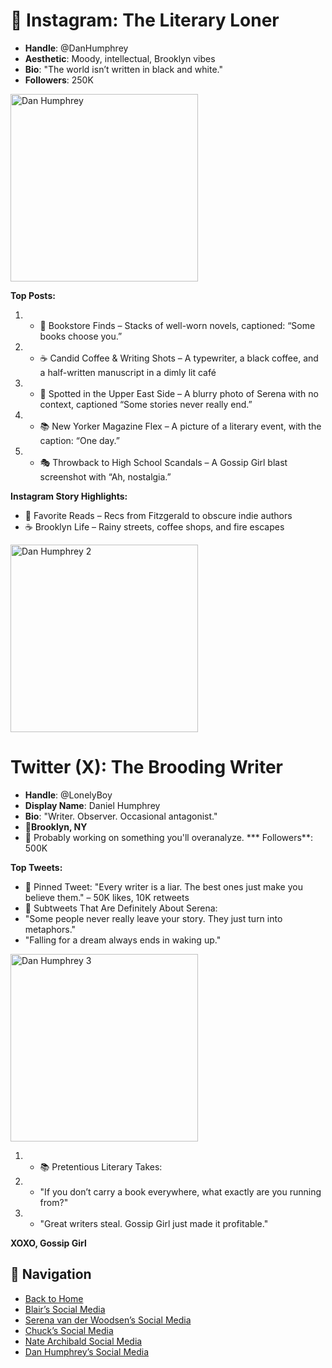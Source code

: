 # 📸 **Instagram**: The Literary Loner
*  **Handle**: @DanHumphrey
*  **Aesthetic**: Moody, intellectual, Brooklyn vibes
*  **Bio**: "The world isn’t written in black and white."
*  **Followers**: 250K

<img src="https://i.pinimg.com/736x/36/85/f4/3685f430b5d655fc5852eb1d7bf0e9c3.jpg" alt="Dan Humphrey" width="300">


**Top Posts:**
1. * 📖 Bookstore Finds – Stacks of well-worn novels, captioned: “Some books choose you.”
2. * ☕ Candid Coffee & Writing Shots – A typewriter, a black coffee, and a half-written manuscript in a dimly lit café
3. * 📸 Spotted in the Upper East Side – A blurry photo of Serena with no context, captioned “Some stories never really end.”
4. * 📚 New Yorker Magazine Flex – A picture of a literary event, with the caption: “One day.”
5. * 🎭 Throwback to High School Scandals – A Gossip Girl blast screenshot with “Ah, nostalgia.”

**Instagram Story Highlights:**
* 📖 Favorite Reads – Recs from Fitzgerald to obscure indie authors
* ☕ Brooklyn Life – Rainy streets, coffee shops, and fire escapes

<img src="https://i.pinimg.com/736x/09/47/51/0947518368a47ae1ab12b29e8d4dc3e2.jpg" alt="Dan Humphrey 2" width="300">

# Twitter (X): The Brooding Writer
* **Handle**: @LonelyBoy
* **Display Name**: Daniel Humphrey
* **Bio**: "Writer. Observer. Occasional antagonist."
* 📍**Brooklyn, NY**
* 📝 Probably working on something you'll overanalyze.
*** Followers**: 500K

**Top Tweets:**
* 📌 Pinned Tweet: "Every writer is a liar. The best ones just make you believe them." – 50K likes, 10K retweets
* 🖤 Subtweets That Are Definitely About Serena:
* "Some people never really leave your story. They just turn into metaphors."
* "Falling for a dream always ends in waking up."

<img src="https://i.pinimg.com/736x/b7/07/9d/b7079d0c19a9bd859b3413658307058a.jpg" alt="Dan Humphrey 3" width="300">

 
1. * 📚 Pretentious Literary Takes:
2. * "If you don’t carry a book everywhere, what exactly are you running from?"
3. * "Great writers steal. Gossip Girl just made it profitable."

**XOXO, Gossip Girl**  

## 🔗 Navigation  
* [ Back to Home](wiki-homepage.md)  
* [ Blair’s Social Media](wiki-blairspage.md)  
* [Serena van der Woodsen’s Social Media](wiki-serenaspage.md) 
* [ Chuck’s Social Media](wiki-chuckspage.md) 
* [Nate Archibald Social Media](wiki-natespage.md) 
* [ Dan Humphrey’s Social Media](wiki-danspage.md)

